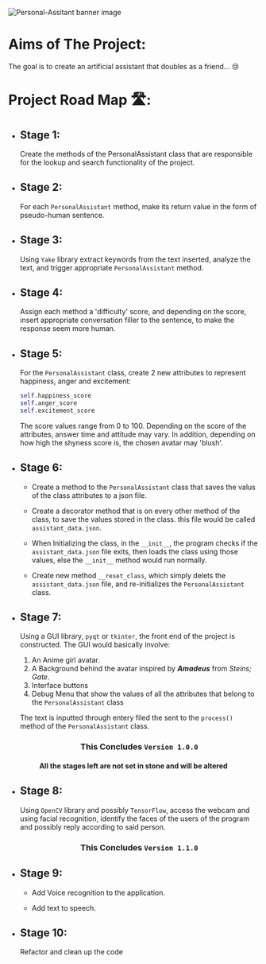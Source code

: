 ![Personal-Assitant banner image](resources/README/github%20banner%20image.png)

# Aims of The Project:

The goal is to create an artificial assistant that doubles as a friend... 😢

# Project Road Map 🛣:

- ## Stage 1:
  Create the methods of the PersonalAssistant class that are responsible for the lookup and search functionality of the
  project.

- ## Stage 2:
  For each ```PersonalAssistant``` method, make its return value in the form of pseudo-human sentence.

- ## Stage 3:
  Using ```Yake``` library extract keywords from the text inserted, analyze the text, and trigger
  appropriate ```PersonalAssistant``` method.

- ## Stage 4:
  Assign each method a 'difficulty' score, and depending on the score, insert appropriate conversation filler to the
  sentence, to make the response seem more human.

- ## Stage 5:
  For the ```PersonalAssistant``` class, create 2 new attributes to represent happiness, anger and excitement:
  `````````python
  self.happiness_score
  self.anger_score
  self.excitement_score
  `````````
  The score values range from 0 to 100. Depending on the score of the attributes, answer time and attitude may vary. In
  addition, depending on how high the shyness score is, the chosen avatar may 'blush'.

- ## Stage 6:
    - Create a method to the ```PersonalAssistant``` class that saves the valus of the class attributes to a json file.

    - Create a decorator method that is on every other method of the class, to save the values stored in the class. this
      file would be called ```assistant_data.json```.

    - When Initializing the class, in the ```__init__```, the program checks if the ```assistant_data.json``` file
      exits, then loads the class using those values, else the ```__init__``` method would run normally.

    - Create new method ```__reset_class```, which simply delets the ```assistant_data.json``` file, and re-initializes
      the ```PersonalAssistant``` class.

- ## Stage 7:
  Using a GUI library, ```pyqt``` or ```tkinter```, the front end of the project is constructed. The GUI would basically
  involve:

    1. An Anime girl avatar.
    2. A Background behind the avatar inspired by ***Amadeus*** from  *Steins; Gate*.
    3. Interface buttons
    4. Debug Menu that show the values of all the attributes that belong to the ```PersonalAssistant``` class

  The text is inputted through entery filed the sent to the ```process()``` method of the ```PersonalAssistant``` class.

  <h3 align="center">This Concludes <code>Version 1.0.0</code></h3>

<h4 align="center">All the stages left are not set in stone and will be altered</h4>

- ## Stage 8:
  Using ```OpenCV``` library and possibly ```TensorFlow```, access the webcam and using facial recognition, identify the
  faces of the users of the program and possibly reply according to said person.

  <h3 align="center">This Concludes <code>Version 1.1.0</code></h3>

- ## Stage 9:
    - Add Voice recognition to the application.

    - Add text to speech.

- ## Stage 10:
  Refactor and clean up the code


